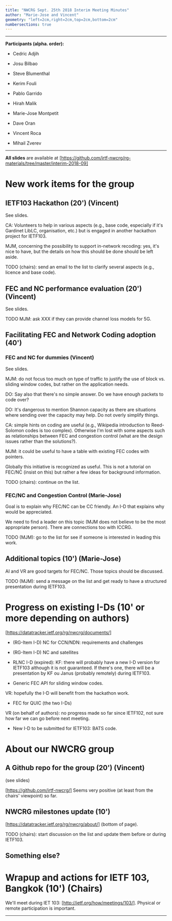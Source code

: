 ```yaml
---
title: "NWCRG Sept. 25th 2018 Interim Meeting Minutes"
author: "Marie-Jose and Vincent"
geometry: "left=2cm,right=2cm,top=2cm,bottom=2cm"
numbersections: true
---
```


--------------------------------------------------------------------------------------

**Participants (alpha. order):**

- Cedric Adjih

- Josu Bilbao

- Steve Blumenthal

- Kerim Fouli

- Pablo Garrido

- Hirah Malik

- Marie-Jose Montpetit

- Dave Oran

- Vincent Roca

- Mihail Zverev

--------------------------------------------------------------------------------------

**All slides** are available at [https://github.com/irtf-nwcrg/rg-materials/tree/master/interim-2018-09]


# New work items for the group

## IETF103 Hackathon (20') (Vincent)

See slides.

CA: Volunteers to help in various aspects (e.g., base code, especially if it's Gardinet LibLC, organisation, etc.) but is engaged in another hackathon project for IETF103.

MJM, concerning the possibility to support in-network recoding: yes, it's nice to have, but the details on how this should be done should be left aside.

TODO (chairs): send an email to the list to clarify several aspects (e.g., licence and base code).


## FEC and NC performance evaluation (20') (Vincent)

See slides.

TODO MJM: ask XXX if they can provide channel loss models for 5G.


## Facilitating FEC and Network Coding adoption (40')

### FEC and NC for dummies (Vincent)

See slides.

MJM: do not focus too much on type of traffic to justify the use of block vs. sliding window codes, but rather on the application needs.

DO: Say also that there's no simple answer. Do we have enough packets to code over?

DO: It's dangerous to mention Shannon capacity as there are situations where sending over the capacity may help. Do not overly simplify things.

CA: simple hints on coding are useful (e.g., Wikipedia introduction to Reed-Solomon codes is too complex). Otherwise I'm lost with some aspects such as relationships between FEC and congestion control (what are the design issues rather than the solutions?).

MJM: it could be useful to have a table with existing FEC codes with pointers.

Globally this initiative is recognized as useful. This is not a tutorial on FEC/NC (insist on this) but rather a few ideas for background information.

TODO (chairs): continue on the list.


### FEC/NC and Congestion Control (Marie-Jose)

Goal is to explain why FEC/NC can be CC friendly. An I-D that explains why would be appreciated.

We need to find a leader on this topic (MJM does not believe to be the most appropriate person).
There are connections too with ICCRG.

TODO (MJM): go to the list for see if someone is interested in leading this work.


## Additional topics (10') (Marie-Jose)

AI and VR are good targets for FEC/NC. Those topics should be discussed.

TODO (MJM): send a message on the list and get ready to have a structured presentation during IETF103.


# Progress on existing I-Ds (10' or more depending on authors)

[https://datatracker.ietf.org/rg/nwcrg/documents/]

- (RG-Item I-D) NC for CCN/NDN: requirements and challenges

- (RG-Item I-D) NC and satellites

- RLNC I-D (expired): 
KF: there will probably have a new I-D version for IETF103 although it is not guaranteed. If there's one, there will be a presentation by KF ou Janus (probably remotely) during IETF103.

- Generic FEC API for sliding window codes.

VR: hopefully the I-D will benefit from the hackathon work.

- FEC for QUIC (the two I-Ds)

VR (on behalf of authors): no progress made so far since IETF102, not sure how far we can go before next meeting.

- New I-D to be submitted for IETF103: BATS code.


# About our NWCRG group

## A Github repo for the group (20') (Vincent)

(see slides)

[https://github.com/irtf-nwcrg/]
Seems very positive (at least from the chairs' viewpoint) so far.


## NWCRG milestones update (10')

[https://datatracker.ietf.org/rg/nwcrg/about/] (bottom of page).    

TODO (chairs): start discussion on the list and update them before or during IETF103.


## Something else?

# Wrapup and actions for IETF 103, Bangkok (10') (Chairs)

We'll meet during IET 103: [http://ietf.org/how/meetings/103/].
Physical or remote participation is important.

---------------------------------------------------------

